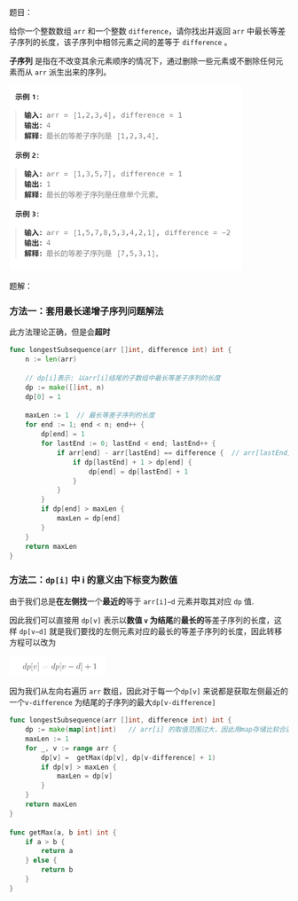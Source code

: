 题目：

给你一个整数数组 `arr` 和一个整数 `difference`，请你找出并返回 `arr` 中最长等差子序列的长度，该子序列中相邻元素之间的差等于 `difference` 。

**子序列** 是指在不改变其余元素顺序的情况下，通过删除一些元素或不删除任何元素而从 `arr` 派生出来的序列。

<img src="1218.最长定差子序列.assets/image-20231016185614035.png" alt="image-20231016185614035" style="zoom:50%;" />

题解：

### 方法一：套用最长递增子序列问题解法

此方法理论正确，但是会**超时**

```go
func longestSubsequence(arr []int, difference int) int {
    n := len(arr)

    // dp[i]表示: 以arr[i]结尾的子数组中最长等差子序列的长度
    dp := make([]int, n)
    dp[0] = 1

    maxLen := 1  // 最长等差子序列的长度
    for end := 1; end < n; end++ {
        dp[end] = 1
        for lastEnd := 0; lastEnd < end; lastEnd++ {
            if arr[end] - arr[lastEnd] == difference {  // arr[lastEnd]与arr[end]是等差关系，可以扩展
                if dp[lastEnd] + 1 > dp[end] {
                    dp[end] = dp[lastEnd] + 1
                }
            }
        }
        if dp[end] > maxLen {
            maxLen = dp[end]
        }
    }
    return maxLen
}
```

### 方法二：`dp[i]` 中 i 的意义由下标变为数值

由于我们总是**在左侧找**一个**最近的**等于 `arr[i]−d` 元素并取其对应 `dp` 值.

因此我们可以直接用 `dp[v]` 表示以**数值 `v` 为结尾**的**最长的**等差子序列的长度，这样 `dp[v−d]` 就是我们要找的左侧元素对应的最长的等差子序列的长度，因此转移方程可以改为

<img src="1218.最长定差子序列.assets/image-20231016185843652.png" alt="image-20231016185843652" style="zoom:50%;" />

因为我们从左向右遍历 `arr` 数组，因此对于每一个`dp[v]` 来说都是获取左侧最近的一个`v-difference` 为结尾的子序列的最大`dp[v-difference]`

```go
func longestSubsequence(arr []int, difference int) int {
    dp := make(map[int]int)   // arr[i] 的取值范围过大，因此用map存储比较合适
    maxLen := 1
    for _, v := range arr {
        dp[v] =  getMax(dp[v], dp[v-difference] + 1) 
        if dp[v] > maxLen {
            maxLen = dp[v]
        }
    }
    return maxLen
}

func getMax(a, b int) int {
    if a > b {
        return a
    } else {
        return b
    }
}
```

